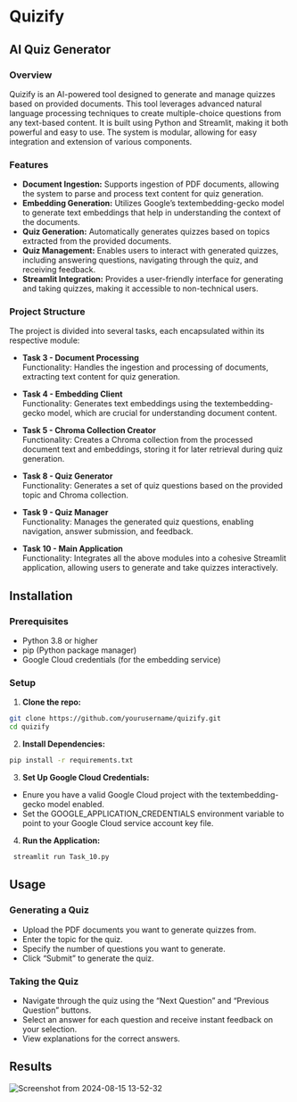 # Quizify
## AI Quiz Generator
### Overview

Quizify is an AI-powered tool designed to generate and manage quizzes based on provided documents. This tool leverages advanced natural language processing techniques to create multiple-choice questions from any text-based content. It is built using Python and Streamlit, making it both powerful and easy to use. The system is modular, allowing for easy integration and extension of various components.

### Features
-  **Document Ingestion:** Supports ingestion of PDF documents, allowing the system to parse and process text content for quiz generation.
-  **Embedding Generation:** Utilizes Google’s textembedding-gecko model to generate text embeddings that help in understanding the context of the documents.
-  **Quiz Generation:** Automatically generates quizzes based on topics extracted from the provided documents.
-  **Quiz Management:** Enables users to interact with generated quizzes, including answering questions, navigating through the quiz, and receiving feedback.
-  **Streamlit Integration:** Provides a user-friendly interface for generating and taking quizzes, making it accessible to non-technical users.

### Project Structure

The project is divided into several tasks, each encapsulated within its respective module:
-  **Task 3 - Document Processing**\
   Functionality: Handles the ingestion and processing of documents, extracting text content for quiz generation.
-  **Task 4 - Embedding Client**\
   Functionality: Generates text embeddings using the textembedding-gecko model, which are crucial for understanding document content.
-  **Task 5 - Chroma Collection Creator**\
		Functionality: Creates a Chroma collection from the processed document text and embeddings, storing it for later retrieval during quiz generation.
  
-  **Task 8 - Quiz Generator**\
		Functionality: Generates a set of quiz questions based on the provided topic and Chroma collection.
  
-  **Task 9 - Quiz Manager**\
		Functionality: Manages the generated quiz questions, enabling navigation, answer submission, and feedback.
  
-  **Task 10 - Main Application**\
		Functionality: Integrates all the above modules into a cohesive Streamlit application, allowing users to generate and take quizzes interactively.

## Installation

### Prerequisites
-  Python 3.8 or higher
-  pip (Python package manager)
-  Google Cloud credentials (for the embedding service)
### Setup
1. **Clone the repo:**
```bash
git clone https://github.com/yourusername/quizify.git
cd quizify

```
2. **Install Dependencies:**
  ```bash
pip install -r requirements.txt
```
3. **Set Up Google Cloud Credentials:**
  -  Enure you have a valid Google Cloud project with the textembedding-gecko model enabled.
  -  Set the GOOGLE_APPLICATION_CREDENTIALS environment variable to point to your Google Cloud service account key file.
4. **Run the Application:**
  ```bash
   streamlit run Task_10.py
```

## Usage

### Generating a Quiz
-  Upload the PDF documents you want to generate quizzes from.
-  Enter the topic for the quiz.
-  Specify the number of questions you want to generate.
-  Click “Submit” to generate the quiz.

### Taking the Quiz
-  Navigate through the quiz using the “Next Question” and “Previous Question” buttons.
-  Select an answer for each question and receive instant feedback on your selection.
-  View explanations for the correct answers.

## Results
![Screenshot from 2024-08-15 13-52-32](https://github.com/user-attachments/assets/9150306c-8cbc-4121-97d2-9492138c6671)

